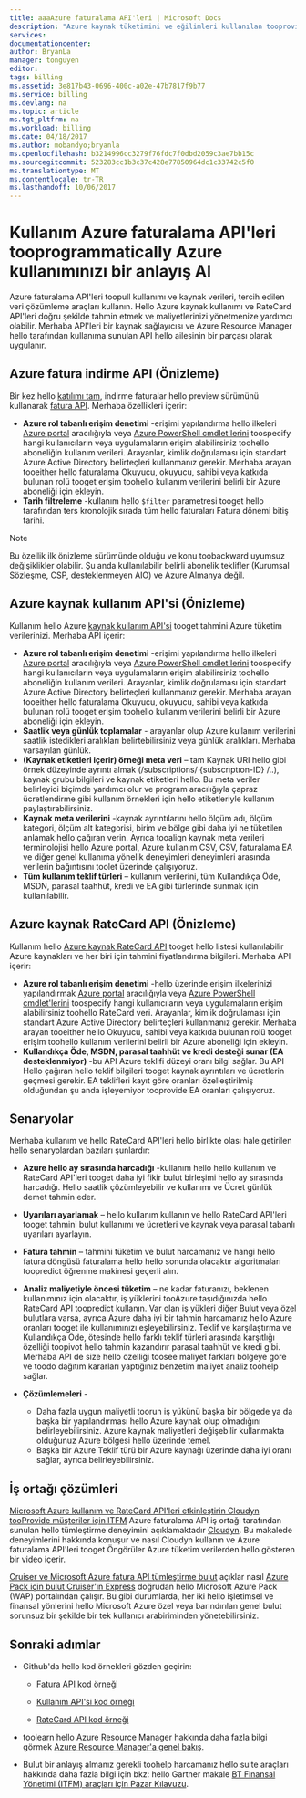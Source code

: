 ```yaml
---
title: aaaAzure faturalama API'leri | Microsoft Docs
description: "Azure kaynak tüketimini ve eğilimleri kullanılan tooprovide Öngörüler olan Azure faturalama kullanımını ve RateCard API'ları hakkında bilgi edinin."
services: 
documentationcenter: 
author: BryanLa
manager: tonguyen
editor: 
tags: billing
ms.assetid: 3e817b43-0696-400c-a02e-47b7817f9b77
ms.service: billing
ms.devlang: na
ms.topic: article
ms.tgt_pltfrm: na
ms.workload: billing
ms.date: 04/18/2017
ms.author: mobandyo;bryanla
ms.openlocfilehash: b3214996cc3279f76fdc7f0dbd2059c3ae7bb15c
ms.sourcegitcommit: 523283cc1b3c37c428e77850964dc1c33742c5f0
ms.translationtype: MT
ms.contentlocale: tr-TR
ms.lasthandoff: 10/06/2017
---
```

# <a name="use-azure-billing-apis-tooprogrammatically-get-insight-into-your-azure-usage"></a>Kullanım Azure faturalama API'leri tooprogrammatically Azure kullanımınızı bir anlayış Al
Azure faturalama API'leri toopull kullanımı ve kaynak verileri, tercih edilen veri çözümleme araçları kullanın. Hello Azure kaynak kullanımı ve RateCard API'leri doğru şekilde tahmin etmek ve maliyetlerinizi yönetmenize yardımcı olabilir. Merhaba API'leri bir kaynak sağlayıcısı ve Azure Resource Manager hello tarafından kullanıma sunulan API hello ailesinin bir parçası olarak uygulanır.  

## <a name="azure-invoice-download-api-preview"></a>Azure fatura indirme API (Önizleme)
Bir kez hello [katılımı tam](billing-manage-access.md#opt-in), indirme faturalar hello preview sürümünü kullanarak [fatura API](/rest/api/billing). Merhaba özellikleri içerir:

* **Azure rol tabanlı erişim denetimi** -erişimi yapılandırma hello ilkeleri [Azure portal](https://portal.azure.com) aracılığıyla veya [Azure PowerShell cmdlet'lerini](/powershell/azure/overview) toospecify hangi kullanıcıların veya uygulamaların erişim alabilirsiniz toohello aboneliğin kullanım verileri. Arayanlar, kimlik doğrulaması için standart Azure Active Directory belirteçleri kullanmanız gerekir. Merhaba arayan tooeither hello faturalama Okuyucu, okuyucu, sahibi veya katkıda bulunan rolü tooget erişim toohello kullanım verilerini belirli bir Azure aboneliği için ekleyin.
* **Tarih filtreleme** -kullanım hello `$filter` parametresi tooget hello tarafından ters kronolojik sırada tüm hello faturaları Fatura dönemi bitiş tarihi. 

> [!NOTE]
> Bu özellik ilk önizleme sürümünde olduğu ve konu toobackward uyumsuz değişiklikler olabilir. Şu anda kullanılabilir belirli abonelik teklifler (Kurumsal Sözleşme, CSP, desteklenmeyen AIO) ve Azure Almanya değil.

## <a name="azure-resource-usage-api-preview"></a>Azure kaynak kullanım API'si (Önizleme)
Kullanım hello Azure [kaynak kullanım API'si](https://msdn.microsoft.com/library/azure/mt219003) tooget tahmini Azure tüketim verilerinizi. Merhaba API içerir:

* **Azure rol tabanlı erişim denetimi** -erişimi yapılandırma hello ilkeleri [Azure portal](https://portal.azure.com) aracılığıyla veya [Azure PowerShell cmdlet'lerini](/powershell/azure/overview) toospecify hangi kullanıcıların veya uygulamaların erişim alabilirsiniz toohello aboneliğin kullanım verileri. Arayanlar, kimlik doğrulaması için standart Azure Active Directory belirteçleri kullanmanız gerekir. Merhaba arayan tooeither hello faturalama Okuyucu, okuyucu, sahibi veya katkıda bulunan rolü tooget erişim toohello kullanım verilerini belirli bir Azure aboneliği için ekleyin.
* **Saatlik veya günlük toplamalar** - arayanlar olup Azure kullanım verilerini saatlik istedikleri aralıkları belirtebilirsiniz veya günlük aralıkları. Merhaba varsayılan günlük.
* **(Kaynak etiketleri içerir) örneği meta veri** – tam Kaynak URI hello gibi örnek düzeyinde ayrıntı almak (/subscriptions/ {subscrıptıon-ID} /..), kaynak grubu bilgileri ve kaynak etiketleri hello. Bu meta veriler belirleyici biçimde yardımcı olur ve program aracılığıyla çapraz ücretlendirme gibi kullanım örnekleri için hello etiketleriyle kullanım paylaştırabilirsiniz.
* **Kaynak meta verilerini** -kaynak ayrıntılarını hello ölçüm adı, ölçüm kategori, ölçüm alt kategorisi, birim ve bölge gibi daha iyi ne tüketilen anlamak hello çağıran verin. Ayrıca tooalign kaynak meta verileri terminolojisi hello Azure portal, Azure kullanım CSV, CSV, faturalama EA ve diğer genel kullanıma yönelik deneyimleri deneyimleri arasında verilerin bağıntısını toolet üzerinde çalışıyoruz.
* **Tüm kullanım teklif türleri** – kullanım verilerini, tüm Kullandıkça Öde, MSDN, parasal taahhüt, kredi ve EA gibi türlerinde sunmak için kullanılabilir.

## <a name="azure-resource-ratecard-api-preview"></a>Azure kaynak RateCard API (Önizleme)
Kullanım hello [Azure kaynak RateCard API](https://msdn.microsoft.com/library/azure/mt219005) tooget hello listesi kullanılabilir Azure kaynakları ve her biri için tahmini fiyatlandırma bilgileri. Merhaba API içerir:

* **Azure rol tabanlı erişim denetimi** -hello üzerinde erişim ilkelerinizi yapılandırmak [Azure portal](https://portal.azure.com) aracılığıyla veya [Azure PowerShell cmdlet'lerini](/powershell/azure/overview) toospecify hangi kullanıcıların veya uygulamaların erişim alabilirsiniz toohello RateCard veri. Arayanlar, kimlik doğrulaması için standart Azure Active Directory belirteçleri kullanmanız gerekir. Merhaba arayan tooeither hello Okuyucu, sahibi veya katkıda bulunan rolü tooget erişim toohello kullanım verilerini belirli bir Azure aboneliği için ekleyin.
* **Kullandıkça Öde, MSDN, parasal taahhüt ve kredi desteği sunar (EA desteklenmiyor)** -bu API Azure teklifi düzeyi oranı bilgi sağlar.  Bu API Hello çağıran hello teklif bilgileri tooget kaynak ayrıntıları ve ücretlerin geçmesi gerekir. EA teklifleri kayıt göre oranları özelleştirilmiş olduğundan şu anda işleyemiyor tooprovide EA oranları çalışıyoruz. 

## <a name="scenarios"></a>Senaryolar
Merhaba kullanım ve hello RateCard API'leri hello birlikte olası hale getirilen hello senaryolardan bazıları şunlardır:

* **Azure hello ay sırasında harcadığı** -kullanım hello hello kullanım ve RateCard API'leri tooget daha iyi fikir bulut birleşimi hello ay sırasında harcadığı. Hello saatlik çözümleyebilir ve kullanımı ve Ücret günlük demet tahmin eder.
* **Uyarıları ayarlamak** – hello kullanım kullanın ve hello RateCard API'leri tooget tahmini bulut kullanımı ve ücretleri ve kaynak veya parasal tabanlı uyarıları ayarlayın.
* **Fatura tahmin** – tahmini tüketim ve bulut harcamanız ve hangi hello fatura döngüsü faturalama hello hello sonunda olacaktır algoritmaları toopredict öğrenme makinesi geçerli alın.
* **Analiz maliyetiyle öncesi tüketim** – ne kadar faturanızı, beklenen kullanımınız için olacaktır, iş yüklerini tooAzure taşıdığınızda hello RateCard API toopredict kullanın. Var olan iş yükleri diğer Bulut veya özel bulutlara varsa, ayrıca Azure daha iyi bir tahmin harcamanız hello Azure oranları tooget ile kullanımınızı eşleyebilirsiniz. Teklif ve karşılaştırma ve Kullandıkça Öde, ötesinde hello farklı teklif türleri arasında karşıtlığı özelliği toopivot hello tahmin kazandırır parasal taahhüt ve kredi gibi. Merhaba API de size hello özelliği toosee maliyet farkları bölgeye göre ve toodo dağıtım kararları yaptığınız benzetim maliyet analiz toohelp sağlar.
* **Çözümlemeleri** -
  
  * Daha fazla uygun maliyetli toorun iş yükünü başka bir bölgede ya da başka bir yapılandırması hello Azure kaynak olup olmadığını belirleyebilirsiniz. Azure kaynak maliyetleri değişebilir kullanmakta olduğunuz Azure bölgesi hello üzerinde temel.
  * Başka bir Azure Teklif türü bir Azure kaynağı üzerinde daha iyi oranı sağlar, ayrıca belirleyebilirsiniz.
  
## <a name="partner-solutions"></a>İş ortağı çözümleri
[Microsoft Azure kullanım ve RateCard API'leri etkinleştirin Cloudyn tooProvide müşteriler için ITFM](billing-usage-rate-card-partner-solution-cloudyn.md) Azure faturalama API iş ortağı tarafından sunulan hello tümleştirme deneyimini açıklamaktadır [Cloudyn](https://www.cloudyn.com/microsoft-azure/). Bu makalede deneyimlerini hakkında konuşur ve nasıl Cloudyn kullanın ve Azure faturalama API'leri tooget Öngörüler Azure tüketim verilerden hello gösteren bir video içerir.

[Cruiser ve Microsoft Azure fatura API tümleştirme bulut](billing-usage-rate-card-partner-solution-cloudcruiser.md) açıklar nasıl [Azure Pack için bulut Cruiser'ın Express](http://www.cloudcruiser.com/partners/microsoft/) doğrudan hello Microsoft Azure Pack (WAP) portalından çalışır. Bu gibi durumlarda, her iki hello işletimsel ve finansal yönlerini hello Microsoft Azure özel veya barındırılan genel bulut sorunsuz bir şekilde bir tek kullanıcı arabiriminden yönetebilirsiniz.   

## <a name="next-steps"></a>Sonraki adımlar
* Github'da hello kod örnekleri gözden geçirin:
  * [Fatura API kod örneği](https://go.microsoft.com/fwlink/?linkid=845124)

  * [Kullanım API'si kod örneği](https://github.com/Azure-Samples/billing-dotnet-usage-api)

  * [RateCard API kod örneği](https://github.com/Azure-Samples/billing-dotnet-ratecard-api)

* toolearn hello Azure Resource Manager hakkında daha fazla bilgi görmek [Azure Resource Manager'a genel bakış](../azure-resource-manager/resource-group-overview.md). 

* Bulut bir anlayış almanız gerekli toohelp harcamanız hello suite araçları hakkında daha fazla bilgi için bkz: hello Gartner makale [BT Finansal Yönetimi (ITFM) araçları için Pazar Kılavuzu](http://www.gartner.com/technology/reprints.do?id=1-212F7AL&ct=140909&st=sb).

